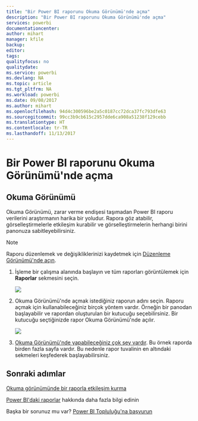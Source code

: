 ```yaml
---
title: "Bir Power BI raporunu Okuma Görünümü'nde açma"
description: "Bir Power BI raporunu Okuma Görünümü'nde açma"
services: powerbi
documentationcenter: 
author: mihart
manager: kfile
backup: 
editor: 
tags: 
qualityfocus: no
qualitydate: 
ms.service: powerbi
ms.devlang: NA
ms.topic: article
ms.tgt_pltfrm: NA
ms.workload: powerbi
ms.date: 09/08/2017
ms.author: mihart
ms.openlocfilehash: 94d4c300596be2a5c0187cc72dca37fc793dfe63
ms.sourcegitcommit: 99cc3b9cb615c2957dde6ca908a51238f129cebb
ms.translationtype: HT
ms.contentlocale: tr-TR
ms.lasthandoff: 11/13/2017
---
```

# <a name="open-a-power-bi-report-in-reading-view"></a>Bir Power BI raporunu Okuma Görünümü'nde açma
## <a name="reading-view"></a>Okuma Görünümü
Okuma Görünümü, zarar verme endişesi taşımadan Power BI raporu verilerini araştırmanın harika bir yoludur.  Rapora göz atabilir, görselleştirmelerle etkileşim kurabilir ve görselleştirmelerin herhangi birini panonuza sabitleyebilirsiniz. 

> [!NOTE]
> Raporu düzenlemek ve değişikliklerinizi kaydetmek için [Düzenleme Görünümü'nde açın](service-reading-view-and-editing-view.md).
> 
> 

1. İşleme bir çalışma alanında başlayın ve tüm raporları görüntülemek için **Raporlar** sekmesini seçin.  
   
   ![](media/service-report-open-in-reading-view/power-bi-open-report.png)
2. Okuma Görünümü'nde açmak istediğiniz raporun adını seçin.  Raporu açmak için kullanabileceğiniz birçok yöntem vardır. Örneğin bir panodan başlayabilir ve rapordan oluşturulan bir kutucuğu seçebilirsiniz.  Bir kutucuğu seçtiğinizde rapor Okuma Görünümü'nde açılır.
   
    ![](media/service-report-open-in-reading-view/power-bi-reading-view.png)
3. [Okuma Görünümü'nde yapabileceğiniz çok şey vardır](service-interact-with-a-report-in-reading-view.md).  Bu örnek raporda birden fazla sayfa vardır. Bu nedenle rapor tuvalinin en altındaki sekmeleri keşfederek başlayabilirsiniz. 

## <a name="next-steps"></a>Sonraki adımlar
[Okuma görünümünde bir raporla etkileşim kurma](service-interact-with-a-report-in-reading-view.md)

[Power BI'daki raporlar](service-reports.md) hakkında daha fazla bilgi edinin

Başka bir sorunuz mu var? [Power BI Topluluğu'na başvurun](http://community.powerbi.com/)  

